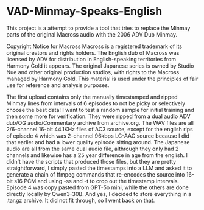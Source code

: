 # VAD-Minmay-Speaks-English
This project is a attempt to provide a tool that tries to replace the Minmay parts of the original Macross audio with the 2006 ADV Dub Minmay.

Copyright Notice for Macross
Macross is a registered trademark of its original creators and rights holders. The English dub of Macross was licensed by ADV for distribution in English-speaking territories from Harmony Gold it appears. The original Japanese series is owned by Studio Nue and other original production studios, with rights to the Macross managed by Harmony Gold. This material is used under the principles of fair use for reference and analysis purposes.

The first upload contains only the manually timestamped and ripped Minmay lines from intervals of 6 episodes to not be picky or selectively choose the best data! I want to test a random sample for initial training and then some more for verification. They were ripped from a dual audio ADV dub/OG audio/Commentary archive from archive.org. The WAV files are all 2/6-channel 16-bit 44.1KHz files of AC3 source, except for the english rips of episode 4 which was 2-channel 96kbps LC-AAC source because I did that earlier and had a lower quality episode sitting around. The Japanese audio are all from the same dual audio file, althrough they only had 2 channels and likewise has a 25 year difference in age from the english.
I didn't have the scripts that produced those files, but they are pretty straightforward, I simply pasted the timestamps into a LLM and asked it to generate a chain of ffmpeg commands that re-encodes the source into 16-bit s16 PCM and using -ss and -t to crop out the timestamp intervals. Episode 4 was copy pasted from GPT-5o mini, while the others are done directly locally by Qwen3-30B.
And yes, I decided to store everything in a .tar.gz archive. It did not fit through, so I went back on that.
